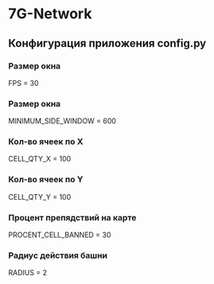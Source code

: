 # 7G-Network
## Конфигурация приложения config.py
### Размер окна
FPS = 30
### Размер окна
MINIMUM_SIDE_WINDOW = 600
### Кол-во ячеек по X
CELL_QTY_X = 100
### Кол-во ячеек по Y
CELL_QTY_Y = 100
### Процент препядствий на карте
PROCENT_CELL_BANNED = 30
### Радиус действия башни
RADIUS = 2